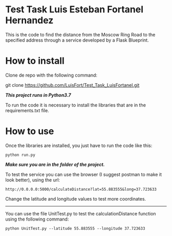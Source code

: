 # Test Task Luis Esteban Fortanel Hernandez
This is the code to find the distance from the Moscow Ring Road to the specified address through a service developed by a Flask Blueprint.

# How to install
Clone de repo with the following command:

git clone https://github.com/LuisFort/Test_Task_LuisFortanel.git


*****This project runs in Python3.7*****
 
To run the code it is necessary to install the libraries that are in the requirements.txt file.

# How to use

Once the libraries are installed, you just have to run the code like this:

	python run.py

***Make sure you are in the folder of the project.***



To test the service you can use the browser (I suggest postman to make it look better), using the url:

	http://0.0.0.0:5000/calculateDistance?lat=55.883555&long=37.723633

Change the latitude and longitude values to test more coordinates.


-------------------------

You can use the file UnitTest.py to test the calculationDistance function using the following command:

	python UnitTest.py --latitude 55.883555 --longitude 37.723633


